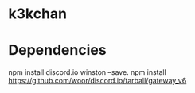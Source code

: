 # k3kchan

# Dependencies
npm install discord.io winston –save.
npm install https://github.com/woor/discord.io/tarball/gateway_v6
